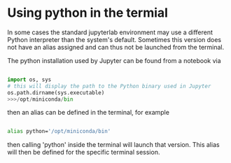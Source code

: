 # Using python in the termial
In some cases the standard jupyterlab environment may use a different Python interpreter than the system's default.
Sometimes this version does not have an alias assigned and can thus not be launched from the terminal.

The python installation used by Jupyter can be found from a notebook via
```py

import os, sys
# this will display the path to the Python binary used in Jupyter
os.path.dirname(sys.executable)
>>>/opt/miniconda/bin
```
then an alias can be defined in the terminal, for example
```bash

alias python='/opt/miniconda/bin'

```
then calling 'python' inside the terminal will launch that version.
This alias will then be defined for the specific terminal session.
